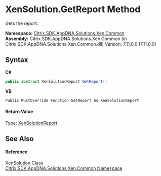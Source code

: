 # XenSolution.GetReport Method 
 

Gets the report.

**Namespace:**&nbsp;[Citrix.SDK.AppDNA.Solutions.Xen.Common](013dc694-c357-448d-ed5a-b5c48a7f6852.md)<br />**Assembly:**&nbsp;Citrix.SDK.AppDNA.Solutions.Xen.Common (in Citrix.SDK.AppDNA.Solutions.Xen.Common.dll) Version: 7.11.0.0 (7.11.0.0)

## Syntax

**C#**
```csharp
public abstract XenSolutionReport GetReport()
```

**VB**
```vbnet
Public MustOverride Function GetReport As XenSolutionReport
```


#### Return Value
Type: <a href="c316e182-edf4-e444-b731-d465ea4c167c">XenSolutionReport</a><br />

## See Also


#### Reference
<a href="599f6061-d94a-ac2f-f6a0-2b211ae83ae4">XenSolution Class</a><br /><a href="013dc694-c357-448d-ed5a-b5c48a7f6852">Citrix.SDK.AppDNA.Solutions.Xen.Common Namespace</a><br />